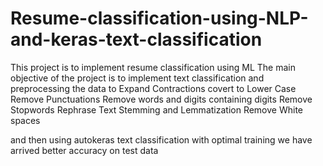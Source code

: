 # Resume-classification-using-NLP-and-keras-text-classification
This project is to implement resume classification using ML
The main objective of the project is to implement text classification and 
preprocessing the data  to 
Expand Contractions
covert to Lower Case
Remove Punctuations
Remove words and digits containing digits
Remove Stopwords
Rephrase Text
Stemming and Lemmatization
Remove White spaces

and then using autokeras text classification with optimal training
we have arrived better accuracy on test data
